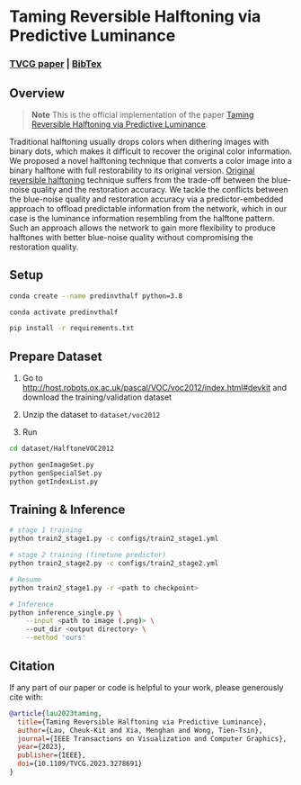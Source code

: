 # Taming Reversible Halftoning via Predictive Luminance

### [TVCG paper](https://ieeexplore.ieee.org/abstract/document/10131911) | [BibTex](#citation)

## Overview

> **Note**
> This is the official implementation of the paper [Taming Reversible Halftoning via Predictive Luminance](https://ieeexplore.ieee.org/abstract/document/10131911).

Traditional halftoning usually drops colors when dithering images with binary dots, which makes it difficult to recover the original color information. We proposed a novel halftoning technique that converts a color image into a binary halftone with full restorability to its original version. [Original reversible halftoning](https://github.com/MenghanXia/ReversibleHalftoning) technique suffers from the trade-off between the blue-noise quality and the restoration accuracy. We tackle the conflicts between the blue-noise quality and restoration accuracy via a predictor-embedded approach to offload predictable information from the network, which in our case is the luminance information resembling from the halftone pattern. Such an approach allows the network to gain more flexibility to produce halftones with better blue-noise quality without compromising the restoration quality.

## Setup

```bash
conda create --name predinvthalf python=3.8

conda activate predinvthalf

pip install -r requirements.txt
```

## Prepare Dataset

1. Go to http://host.robots.ox.ac.uk/pascal/VOC/voc2012/index.html#devkit and download the training/validation dataset

2. Unzip the dataset to `dataset/voc2012`

3. Run
```bash
cd dataset/HalftoneVOC2012

python genImageSet.py
python genSpecialSet.py
python getIndexList.py
```

## Training & Inference

```bash
# stage 1 training
python train2_stage1.py -c configs/train2_stage1.yml

# stage 2 training (finetune predictor)
python train2_stage2.py -c configs/train2_stage2.yml

# Resume 
python train2_stage1.py -r <path to checkpoint>

# Inference
python inference_single.py \
    --input <path to image (.png)> \
    --out_dir <output directory> \
    --method 'ours'
```

## Citation

If any part of our paper or code is helpful to your work, please generously cite with:
```bibtex
@article{lau2023taming,
  title={Taming Reversible Halftoning via Predictive Luminance},
  author={Lau, Cheuk-Kit and Xia, Menghan and Wong, Tien-Tsin},
  journal={IEEE Transactions on Visualization and Computer Graphics},
  year={2023},
  publisher={IEEE},
  doi={10.1109/TVCG.2023.3278691}
}
```
